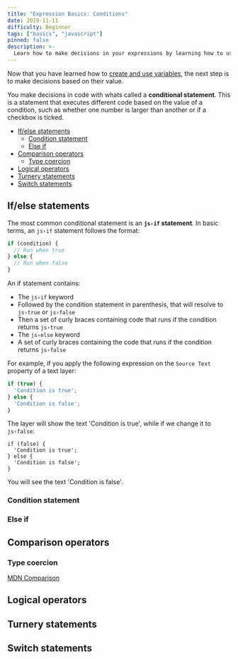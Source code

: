 ```yaml
---
title: "Expression Basics: Conditions"
date: 2019-11-11
difficulty: Beginner
tags: ["basics", "javascript"]
pinned: false
description: >-
  Learn how to make decisions in your expressions by learning how to use JavaScript conditionals and logical operators.
---
```


[MDN Referance]: https://developer.mozilla.org/en-US/docs/Learn/JavaScript/Building_blocks/conditionals

Now that you have learned how to [create and use variables](../../basics-variables/index.md), the next step is to make decisions based on their value.

You make decisions in code with whats called a **conditional statement**. This is a statement that executes different code based on the value of a condition, such as whether one number is larger than another or if a checkbox is ticked.

- [If/else statements](#ifelse-statements)
  - [Condition statement](#condition-statement)
  - [Else if](#else-if)
- [Comparison operators](#comparison-operators)
  - [Type coercion](#type-coercion)
- [Logical operators](#logical-operators)
- [Turnery statements](#turnery-statements)
- [Switch statements](#switch-statements)

## If/else statements

The most common conditional statement is an **`js›if` statement**. In basic terms, an `js›if` statement follows the format:

```js
if (condition) {
  // Run when true
} else {
  // Run when false
}
```

An if statement contains:

- The `js›if` keyword
- Followed by the condition statement in parenthesis, that will resolve to `js›true` or `js›false`
- Then a set of curly braces containing code that runs if the condition returns `js›true`
- The `js›else` keyword
- A set of curly braces containing the code that runs if the condition returns `js›false`

For example, if you apply the following expression on the `Source Text` property of a text layer:

```js
if (true) {
  'Condition is true';
} else {
  'Condition is false';
}
```

The layer will show the text 'Condition is true', while if we change it to `js›false`:

```js{1}
if (false) {
  'Condition is true';
} else {
  'Condition is false';
}
```

You will see the text 'Condition is false'.

### Condition statement

### Else if

## Comparison operators

### Type coercion

[MDN Comparison](https://developer.mozilla.org/en-US/docs/Learn/JavaScript/First_steps/Math#Comparison_operators)

## Logical operators

## Turnery statements

## Switch statements
